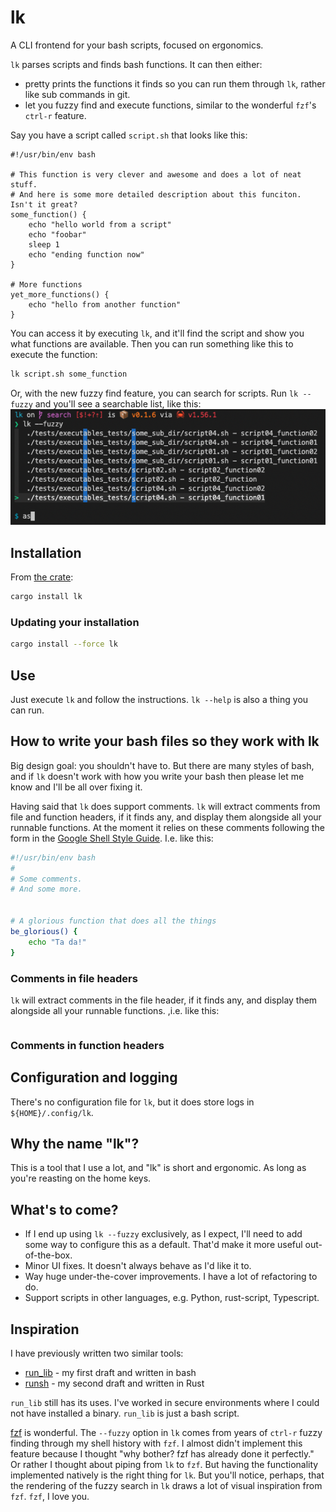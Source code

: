 # lk

A CLI frontend for your bash scripts, focused on ergonomics.

`lk` parses scripts and finds bash functions. It can then either:
* pretty prints the functions it finds so you can run them through `lk`, rather like sub commands in git.
* let you fuzzy find and execute functions, similar to the wonderful `fzf`'s `ctrl-r` feature. 

Say you have a script called `script.sh` that looks like this:

```
#!/usr/bin/env bash

# This function is very clever and awesome and does a lot of neat stuff.
# And here is some more detailed description about this funciton. Isn't it great?
some_function() {
    echo "hello world from a script"
    echo "foobar"
    sleep 1
    echo "ending function now"
}

# More functions
yet_more_functions() {
    echo "hello from another function"
}
```

You can access it by executing `lk`, and it'll find the script and show you what functions are available. Then you can run something like this to execute the function:
```bash
lk script.sh some_function
```

Or, with the new fuzzy find feature, you can search for scripts. Run `lk --fuzzy` and you'll see a searchable list, like this:
![And image showing the fuzzy find results](docs/example02.png )

## Installation
From [the crate](https://crates.io/crates/lk):
```bash
cargo install lk
```

### Updating your installation
```bash
cargo install --force lk
```

## Use
Just execute `lk` and follow the instructions. `lk --help` is also a thing you can run.


## How to write your bash files so they work with lk
Big design goal: you shouldn't have to. But there are many styles of bash, and if `lk` doesn't work with how you write your bash then please let me know and I'll be all over fixing it.

Having said that `lk` does support comments. `lk` will extract comments from file and function headers, if it finds any, and display them alongside all your runnable functions. At the moment it relies on these comments following the form in the [Google Shell Style Guide](https://google.github.io/styleguide/shellguide.html#s4.1-file-header). I.e. like this:
```bash
#!/usr/bin/env bash
#
# Some comments.
# And some more.


# A glorious function that does all the things
be_glorious() {
    echo "Ta da!"
}
```

### Comments in file headers
`lk` will extract comments in the file header, if it finds any, and display them alongside all your runnable functions. ,i.e. like this:
```bash
```

### Comments in function headers

## Configuration and logging
There's no configuration file for `lk`, but it does store logs in `${HOME}/.config/lk`.

## Why the name "lk"?
This is a tool that I use a lot, and "lk" is short and ergonomic. As long as you're reasting on the home keys.

## What's to come?
* If I end up using `lk --fuzzy` exclusively, as I expect, I'll need to add some way to configure this as a default. That'd make it more useful out-of-the-box.
* Minor UI fixes. It doesn't always behave as I'd like it to.
* Way huge under-the-cover improvements. I have a lot of refactoring to do.
* Support scripts in other languages, e.g. Python, rust-script, Typescript.

## Inspiration

I have previously written two similar tools: 
* [run_lib](https://github.com/jamescoleuk/run_lib) - my first draft and written in bash
* [runsh](https://github.com/jamescoleuk/runsh) - my second draft and written in Rust

`run_lib` still has its uses. I've worked in secure environments where I could not have installed a binary. `run_lib` is just a bash script.


[fzf](https://github.com/junegunn/fzf) is wonderful. The `--fuzzy` option in `lk` comes from years of `ctrl-r` fuzzy finding through my shell history with `fzf`. I almost didn't implement this feature because I thought "why bother? fzf has already done it perfectly." Or rather I thought about piping from `lk` to `fzf`. But having the functionality implemented natively is the right thing for `lk`. But you'll notice, perhaps, that the rendering of the fuzzy search in `lk` draws a lot of visual inspiration from `fzf`. `fzf`, I love you.